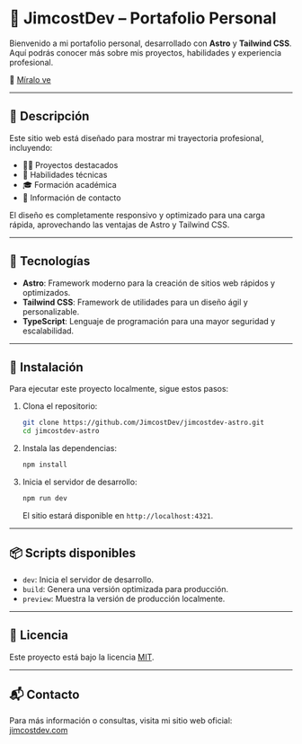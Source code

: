 
# 🌟 JimcostDev – Portafolio Personal

Bienvenido a mi portafolio personal, desarrollado con **Astro** y **Tailwind CSS**. Aquí podrás conocer más sobre mis proyectos, habilidades y experiencia profesional.

🔗 [Míralo ve](https://jimcostdev.com)

---

## 📌 Descripción

Este sitio web está diseñado para mostrar mi trayectoria profesional, incluyendo:

- 🧑‍💻 Proyectos destacados
- 🧠 Habilidades técnicas
- 🎓 Formación académica
- 📍 Información de contacto

El diseño es completamente responsivo y optimizado para una carga rápida, aprovechando las ventajas de Astro y Tailwind CSS.

---

## 🚀 Tecnologías

- **Astro**: Framework moderno para la creación de sitios web rápidos y optimizados.
- **Tailwind CSS**: Framework de utilidades para un diseño ágil y personalizable.
- **TypeScript**: Lenguaje de programación para una mayor seguridad y escalabilidad.

---

## 🧪 Instalación

Para ejecutar este proyecto localmente, sigue estos pasos:

1. Clona el repositorio:

   ```bash
   git clone https://github.com/JimcostDev/jimcostdev-astro.git
   cd jimcostdev-astro
   ```

2. Instala las dependencias:

   ```bash
   npm install
   ```

3. Inicia el servidor de desarrollo:

   ```bash
   npm run dev
   ```

   El sitio estará disponible en `http://localhost:4321`.

---

## 📦 Scripts disponibles

- `dev`: Inicia el servidor de desarrollo.
- `build`: Genera una versión optimizada para producción.
- `preview`: Muestra la versión de producción localmente.

---

## 📝 Licencia

Este proyecto está bajo la licencia [MIT](LICENSE).

---

## 📬 Contacto

Para más información o consultas, visita mi sitio web oficial: [jimcostdev.com](https://jimcostdev.com)
